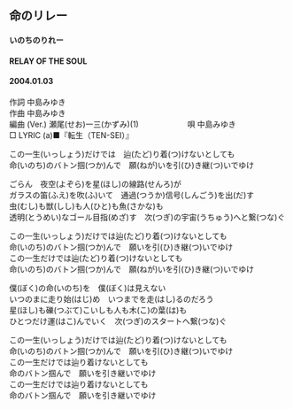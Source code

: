 ## 命のリレー
#### いのちのりれー
#### RELAY OF THE SOUL
#### 2004.01.03


作詞     中島みゆき　　　　　   
作曲      中島みゆき  　　　   
編曲 (Ver.) 瀬尾(せお)一三(かずみ)(1)　　　　　　
唄     中島みゆき     
□ LYRIC (a)■『転生（TEN-SEI）』    
   
この一生(いっしょう)だけでは　辿(たど)り着(つ)けないとしても   
命(いのち)のバトン掴(つか)んで　願(ねが)いを引(ひ)き継(つ)いでゆけ   
   
ごらん　夜空(よぞら)を星(ほし)の線路(せんろ)が   
ガラスの笛(ふえ)を吹(ふ)いて　通過(つうか)信号(しんごう)を出(だ)す   
虫(むし)も獣(しし)も人(ひと)も魚(さかな)も   
透明(とうめい)なゴール目指(めざ)す　次(つぎ)の宇宙(うちゅう)へと繋(つな)ぐ   
   
この一生(いっしょう)だけでは辿(たど)り着(つ)けないとしても   
命(いのち)のバトン掴(つか)んで　願いを引(ひ)き継(つ)いでゆけ   
この一生だけでは辿(たど)り着(つ)けないとしても   
命(いのち)のバトン掴(つか)んで　願(ねが)いを引(ひ)き継(つ)いでゆけ   
   
僕(ぼく)の命(いのち)を　僕(ぼく)は見えない   
いつのまに走り始(はじ)め　いつまでを走(はし)るのだろう   
星(ほし)も礫(つぶて)こいしも人も木(こ)の葉(は)も   
ひとつだけ運(はこ)んでいく　次(つぎ)のスタートへ繋(つな)ぐ   
   
この一生(いっしょう)だけでは辿(たど)り着(つ)けないとしても   
命(いのち)のバトン掴(つか)んで　願いを引(ひ)き継(つ)いでゆけ   
この一生だけでは辿り着けないとしても   
命のバトン掴んで　願いを引き継いでゆけ   
この一生だけでは辿り着けないとしても   
命のバトン掴んで　願いを引き継いでゆけ   